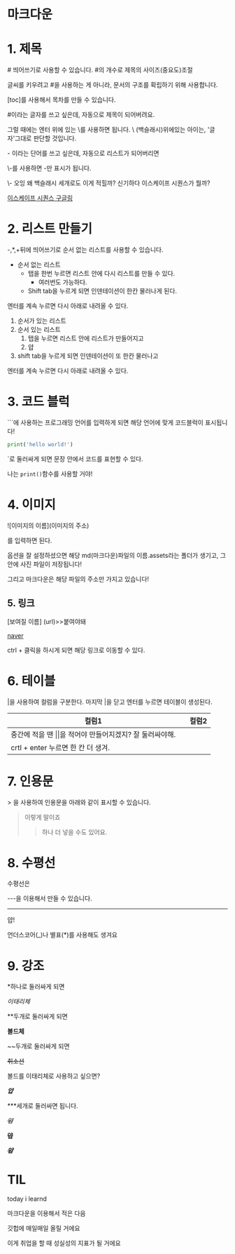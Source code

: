 # 마크다운

# 1. 제목

\# 띄어쓰기로 사용할 수 있습니다. #의 개수로 제목의 사이즈(중요도)조절

글씨를 키우려고 #을 사용하는 게 아니라, 문서의 구조를 확립하기 위해 사용합니다.

\[toc]를 사용해서 목차를 만들 수 있습니다.

\#이라는 글자를 쓰고 싶은데, 자동으로 제목이 되어버려요.

그럴 때에는 엔터 위에 있는 \를 사용하면 됩니다. \ (백슬래시)위에있는 아이는, '글자'그대로 판단할 것입니다.

\- 이라는 단어를 쓰고 싶은데, 자동으로 리스트가 되어버리면

\\-를 사용하면 -만 표시가 됩니다.

\\\- 오잉 왜 백슬래시 세개로도 이게 적힐까? 신기하다 이스케이프 시퀀스가 뭘까?

[이스케이프 시퀀스 구글링](https://atomic0x90.github.io/c-language/2019/05/28/C-Language-escape-sequence.html)



# 2. 리스트 만들기

\-,*,+뒤에 띄어쓰기로 순서 없는 리스트를 사용할 수 있습니다.

- 순서 없는 리스트
  - 탭을 한번 누르면 리스트 안에 다시 리스트를 만들 수 있다.
    - 여러번도 가능하다.
  - Shift tab을 누르게 되면 인덴테이션이 한칸 물러나게 된다.

엔터를 계속 누르면 다시 아래로 내려올 수 있다.



1. 순서가 있는 리스트
2. 순서 있는 리스트
   1. 탭을 누르면 리스트 안에 리스트가 만들어지고
   2. 얍
3. shift tab을 누르게 되면 인덴테이션이 또 한칸 물러나고

엔터를 계속 누르면 다시 아래로 내려올 수 있다.



# 3. 코드 블럭

\```에 사용하는 프로그래밍 언어를 입력하게 되면 해당 언어에 맞게 코드블럭이 표시됩니다!

```python
print('hello world!')
```

\`로 둘러싸게 되면 문장 안에서 코드를 표현할 수 있다.

나는 `print()`함수를 사용할 거야!



# 4. 이미지

![이미지의 이름](이미지의 주소)

를 입력하면 된다.

옵션을 잘 설정하셨으면 해당 md(마크다운)파일의 이름.assets라는 폴더가 생기고, 그 안에 사진 파일이 저장됩니다!

그리고 마크다운은 해당 파일의 주소만 가지고 있습니다!

## 5. 링크

\[보여질 이름] (url)>>붙여야돼

[naver](naver.com)

ctrl + 클릭을 하시게 되면 해당 링크로 이동할 수 있다.

# 6. 테이블

|을 사용하여 컬럼을 구분한다. 마지막 |을 닫고 엔터를 누르면 테이블이 생성된다.

| 컬럼1                                                     |      | 컬럼2 |
| --------------------------------------------------------- | ---- | ----- |
| 중간에 적을 땐 \|\|을 적어야 만들어지겠지? 잘 둘러싸야해. |      |       |
| crtl + enter 누르면 한 칸 더 생겨.                        |      |       |



# 7. 인용문

\> 을 사용하여 인용문을 아래와 같이 표시할 수 있습니다.

> 이렇게 말이죠
>
> > 하나 더 넣을 수도 있어요.



# 8. 수평선

수평선은

\---을 이용해서 만들 수 있습니다.

---

얍!

언더스코어(_)나 별표(*)를 사용해도 생겨요



# 9. 강조

\*하나로 둘러싸게 되면

*이태리체*

\**두개로 둘러싸게 되면

**볼드체**

\~~두개로 둘러싸게 되면

~~취소선~~

볼드를 이태리체로 사용하고 싶으면?

***얍***

\***세개로 둘러싸면 됩니다.

~~*얍*~~

~~**얍**~~

~~***얍***~~



# TIL

today i learnd

마크다운을 이용해서 적은 다음

깃헙에 매일매일 올릴 거에요

이게 취업을 할 때 성실성의 지표가 될 거에요

